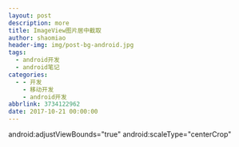 ```yaml
---
layout: post
description: more
title: ImageView图片居中截取
author: shaomiao
header-img: img/post-bg-android.jpg
tags:
  - android开发
  - android笔记
categories:
  - - 开发
    - 移动开发
    - android开发
abbrlink: 3734122962
date: 2017-10-21 00:00:00
---
```

android:adjustViewBounds="true"
 android:scaleType="centerCrop"
